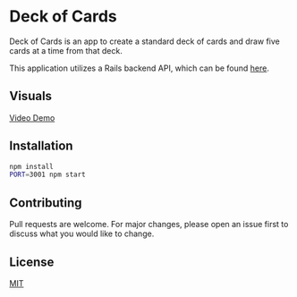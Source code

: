 # Deck of Cards

Deck of Cards is an app to create a standard deck of cards and draw five cards at a time from that deck.

This application utilizes a Rails backend API, which can be found [here](https://github.com/leannemcabey/deck-of-cards-backend).

## Visuals

[Video Demo](https://www.youtube.com/watch?v=1AnjvJEm7Pk&feature=youtu.be)

## Installation

```bash
npm install
PORT=3001 npm start
```

## Contributing
Pull requests are welcome. For major changes, please open an issue first to discuss what you would like to change.

## License
[MIT](https://choosealicense.com/licenses/mit/)
